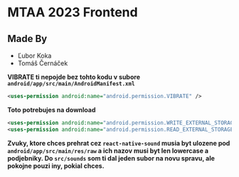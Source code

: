 # MTAA 2023 Frontend

## Made By

- Ľubor Koka
- Tomáš Černáček

**VIBRATE ti nepojde bez tohto kodu v subore `android/app/src/main/AndroidManifest.xml`**

```xml
<uses-permission android:name="android.permission.VIBRATE" />
```

**Toto potrebujes na download**

```xml
<uses-permission android:name="android.permission.WRITE_EXTERNAL_STORAGE" />
<uses-permission android:name="android.permission.READ_EXTERNAL_STORAGE" />
```

**Zvuky, ktore chces prehrat cez `react-native-sound` musia byt ulozene pod `android/app/src/main/res/raw` a ich nazov musi byt len lowercase a podjebniky. Do `src/sounds` som ti dal jeden subor na novu spravu, ale pokojne pouzi iny, pokial chces.**
